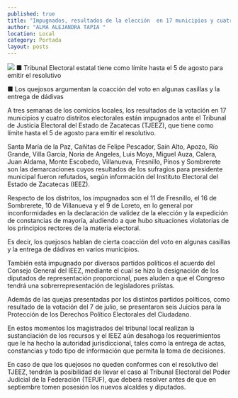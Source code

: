 ```yaml
---
published: true
title: "Impugnados, resultados de la elección  en 17 municipios y cuatro distritos"
author: "ALMA ALEJANDRA TAPIA "
location: Local
category: Portada
layout: posts
---
```


![](http://i.imgur.com/hYxnSUOm.jpg)
■ Tribunal Electoral estatal tiene como límite hasta el 5 de agosto para emitir el resolutivo 

■ Los quejosos argumentan la coacción del voto en algunas casillas y la entrega de dádivas 

A tres semanas de los comicios locales, los resultados de la votación en 17 municipios y cuatro distritos electorales están impugnados ante el Tribunal de Justicia Electoral del Estado de Zacatecas (TJEEZ), que tiene como límite hasta el 5 de agosto para emitir el resolutivo.

Santa María de la Paz, Cañitas de Felipe Pescador, Saín Alto, Apozo, Río Grande, Villa García, Noria de Angeles, Luis Moya, Miguel Auza, Calera, Juan Aldama, Monte Escobedo, Villanueva, Fresnillo, Pinos y Sombrerete son las demarcaciones cuyos resultados de los sufragios para presidente municipal fueron refutados, según información del Instituto Electoral del Estado de Zacatecas (IEEZ). 

Respecto de los distritos, los impugnados son el 11 de Fresnillo, el 16 de Sombrerete, 10 de Villanueva y el 9 de Loreto, en lo general por inconformidades en la declaración de validez de la elección y la expedición de constancias de mayoría, aludiendo a que hubo situaciones violatorias de los principios rectores de la materia electoral. 

Es decir, los quejosos hablan de cierta coacción del voto en algunas casillas y la entrega de dádivas en varios municipios.

También está impugnado por diversos partidos políticos el acuerdo del Consejo General del IEEZ, mediante el cual se hizo la designación de los diputados de representación proporcional, pues aluden a que el Congreso tendrá una sobrerrepresentación de legisladores priístas.

Además de las quejas presentadas por los distintos partidos políticos, como resultado de la votación del 7 de julio, se presentaron seis Juicios para la Protección de los Derechos Político Electorales del Ciudadano. 

En estos momentos los magistrados del tribunal local realizan la sustanciación de los recursos y el IEEZ aún desahoga los requerimientos que le ha hecho la autoridad jurisdiccional, tales como la entrega de actas, constancias y todo tipo de información que permita la toma de decisiones.

En caso de que los quejosos no queden conformes con el resolutivo del TJEEZ, tendrán la posibilidad de llevar el caso al Tribunal Electoral del Poder Judicial de la Federación (TEPJF), que deberá resolver antes de que en septiembre tomen posesión los nuevos alcaldes y diputados.
